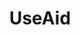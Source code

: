 ---
lang: en-US
home: true
title: UseAid
description: UseAid
sidebar: false
heroText: 'UseAid'
actions:
  - text: Get Started
    link: /us/brief.md
    type: primary
features:
  - title: Quick Reference
    details: Quickly index the desired information through multi-level directories
  - title: Elegant style
    details: It looks pleasing to the eye and reads logically
  - title: increase of efficiency
    details: Quickly use commonly used vue3 utility sets
footer: 
footerHtml: true
---
